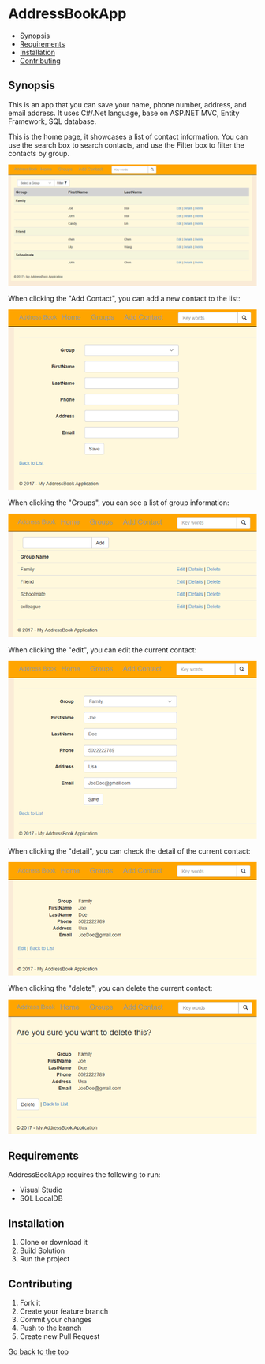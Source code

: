 <h1 id="AddressBookApp">AddressBookApp</h1>
<ul>
  <li><a href="#synopsis">Synopsis</a></li>
  <li><a href="#requirements">Requirements</a></li>
  <li><a href="#installation">Installation</a></li>
  <li><a href="#contributing">Contributing</a></li>
</ul>
<h2 id="synopsis">Synopsis</h2>
This is an app that you can save your name, phone number, address, and email address.
It uses C#/.Net language, base on ASP.NET MVC, Entity Framework, SQL database.
<p>This is the home page, it showcases a list of contact information.
You can use the search box to search contacts, and use the Filter box to filter the contacts by group. </p>
<img src="AddressBook/Img/Home.png">
<p>When clicking the "Add Contact", you can add a new contact to the list:</p>
<img src="AddressBook/Img/Add.png">
<p>When clicking the "Groups", you can see a list of group information:</p>
<img src="AddressBook/Img/Group.png">
<p>When clicking the "edit", you can edit the current contact:<p>
<img src="AddressBook/Img/Edit.png">
<p>When clicking the "detail", you can check the detail of the current contact:<p>
<img src="AddressBook/Img/Detail.png">
<p>When clicking the "delete", you can delete the current contact:</p>
<img src="AddressBook/Img/Delete.png">

<h2 id="requirements">Requirements</h2>
<p>AddressBookApp requires the following to run:</p>
<ul>
  <li>Visual Studio</li>
  <li>SQL LocalDB</li>
</ul>

<h2 id="installation">Installation</h2>
<ol>
  <li>Clone or download it</li>
  <li>Build Solution</li>
  <li>Run the project</li>
</ol>

<h2 id="contributing">Contributing</h2>
<ol>
  <li>Fork it</li>
  <li>Create your feature branch</li>
  <li>Commit your changes</li>
  <li>Push to the branch</li>
  <li>Create new Pull Request</li>
</ol>
<a href="#AddressBookApp">Go back to the top</a>
